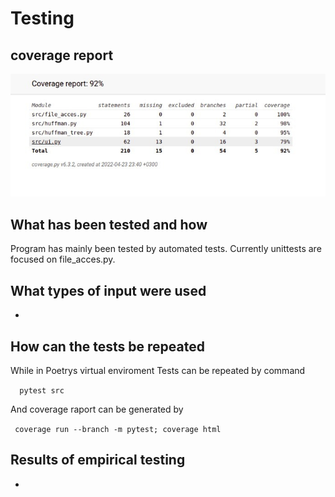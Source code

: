 # Testing

## coverage report

![test coverage](coverage5.jpeg)

## What has been tested and how

Program has mainly been tested by automated tests.
Currently unittests are focused on file_acces.py.

## What types of input were used

-

## How can the tests be repeated

While in Poetrys virtual enviroment
Tests can be repeated by command

````  pytest src````

And coverage raport can be generated by

```` coverage run --branch -m pytest; coverage html````

## Results of empirical testing

-

